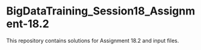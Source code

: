 # BigDataTraining_Session18_Assignment-18.2
This repository contains solutions for Assignment 18.2 and input files.
